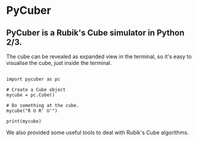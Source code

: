 PyCuber
====================

PyCuber is a Rubik's Cube simulator in Python 2/3.
--------------------

The cube can be revealed as expanded view in the terminal, 
so it's easy to visualise the cube, just inside the terminal.

```

import pycuber as pc

# Create a Cube object
mycube = pc.Cube()

# Do something at the cube.
mycube("R U R' U'")

print(mycube)

```

We also provided some useful tools to deal with Rubik's Cube algorithms.

